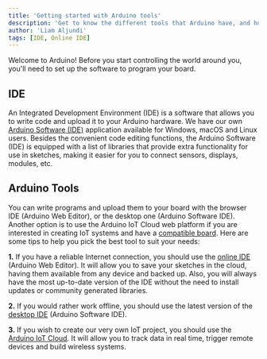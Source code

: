 ```yaml
---
title: 'Getting started with Arduino tools'
description: 'Get to know the different tools that Arduino have, and how to set up your environment.'
author: 'Liam Aljundi'
tags: [IDE, Online IDE]
---
```


Welcome to Arduino! Before you start controlling the world around you, you'll need to set up the software to program your board.

## IDE

An Integrated Development Environment (IDE) is a software that allows you to write code and upload it to your Arduino hardware. We have our own [Arduino Software (IDE)](<https://www.arduino.cc/en/software>) application available for Windows, macOS and Linux users. Besides the convenient code editing functions, the Arduino Software (IDE) is equipped with a list of libraries that provide extra functionality for use in sketches, making it easier for you to connect sensors, displays, modules, etc.

## Arduino Tools

You can write programs and upload them to your board with the browser IDE (Arduino Web Editor), or the desktop one (Arduino Software IDE). Another option is to use the Arduino IoT Cloud web platform if you are interested in creating IoT systems and have a [compatible board](https://support.arduino.cc/hc/en-us/articles/360016077320-Which-boards-are-supported-in-the-Arduino-IoT-Cloud). Here are some tips to help you pick the best tool to suit your needs:

**1.** If you have a reliable Internet connection, you should use the [online IDE](https://create.arduino.cc/editor) (Arduino Web Editor). It will allow you to save your sketches in the cloud, having them available from any device and backed up. Also, you will always have the most up-to-date version of the IDE without the need to install updates or community generated libraries.

**2.** If you would rather work offline, you should use the latest version of the [desktop IDE](https://www.arduino.cc/en/Main/Software#download) (Arduino Software IDE).

**3.** If you wish to create our very own IoT project, you should use the [Arduino IoT Cloud](https://create.arduino.cc/iot/things). It will allow you to track data in real time, trigger remote devices and build wireless systems.
